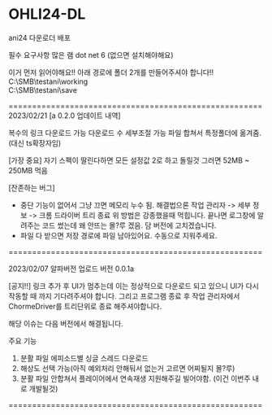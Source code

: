 # OHLI24-DL
ani24 다운로더 배포

필수 요구사항
많은 램
dot net 6 (없으면 설치해야해요)

이거 먼저 읽어야해요!!
아래 경로에 폴더 2개를 만들어주셔야 합니다!!
C:\SMB\testani\working\
C:\SMB\testani\save


======================================================
2023/02/21
[a 0.2.0 업데이트 내역]

복수의 링크 다운로드 가능
다운로드 수 세부조절 가능
파일 합쳐서 특정폴더에 옮겨줌.(대신 ts확장자임)

[가장 중요]
자기 스펙이 딸린다하면
모든 설정값 2로 하고 돌릴것
그러면 52MB ~ 250MB 먹음

[잔존하는 버그]
- 중단 기능이 없어서 그냥 끄면 메모리 누수 됨.
해결법으론
작업 관리자 -> 세부 정보 -> 크롬 드라이버 트리 종료
위 방법은 강종했을때 먹힙니다.
끝나면 로그창에 알려주는 코드 썼는데 왜 안뜨는 몰?루 겠음.
담 버전에 고치겠습니다.
- 파일 다 받으면 저장 경로에 파일 남아있어요. 수동으로 지워주세요.

======================================================

2023/02/07
알파버전 업로드
버전 0.0.1a

[공지!!]
링크 추가 후 UI가 멈추는데 이는 정상적으로 다운로드 되고 있으니 UI가 다시 작동할 때 까지 기다려주셔야 합니다.
그리고 프로그램 종료 후 작업 관리자에서 ChormeDriver를 트리단위로 종료 해주셔야합니다.

해당 이슈는 다음 버전에서 해결됩니다.

주요 기능
1. 분활 파일 에피소드별 싱글 스레드 다운로드
2. 해상도 선택 가능(아직 예외처리 안해둬서 없는거 고르면 어찌될지 몰?루)
3. 분활 파일 안합쳐서 플레이어에서 연속재생 지원해주길 빌어야함. (이건 이번주 내로 개발될것)

======================================================
